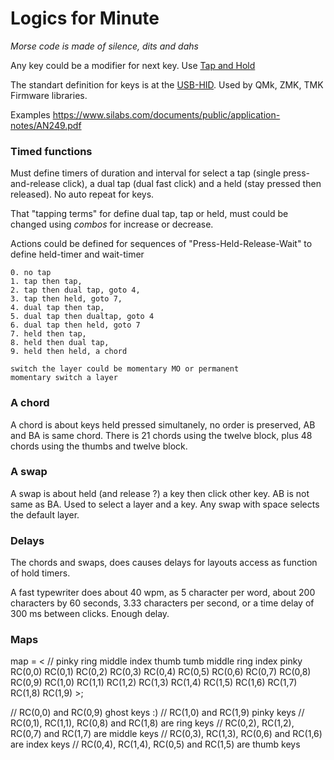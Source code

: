 
# Logics for Minute

_Morse code is made of silence, dits and dahs_

Any key could be a modifier for next key. Use [Tap and Hold](https://blog.zsa.io/tap-hold-explained/)

The standart definition for keys is at the [USB-HID](https://www.usb.org/sites/default/files/documents/hid1_11.pdf). Used by QMk, ZMK, TMK Firmware libraries.

Examples <https://www.silabs.com/documents/public/application-notes/AN249.pdf>

### Timed functions 

Must define timers of duration and interval for select a tap (single press-and-release click), a dual tap (dual fast click) and a held (stay pressed then released). No auto repeat for keys.

That "tapping terms" for define dual tap, tap or held, must could be changed using _combos_ for increase or decrease.

Actions could be defined for sequences of "Press-Held-Release-Wait" to define held-timer and wait-timer

    0. no tap
    1. tap then tap,  
    2. tap then dual tap, goto 4, 
    3. tap then held, goto 7,
    4. dual tap then tap, 
    5. dual tap then dualtap, goto 4
    6. dual tap then held, goto 7
    7. held then tap,
    8. held then dual tap,
    9. held then held, a chord

    switch the layer could be momentary MO or permanent 
    momentary switch a layer


### A chord 

A chord is about keys held pressed simultanely, no order is preserved, AB and BA is same chord. 
There is 21 chords using the twelve block, plus 48 chords using the thumbs and twelve block.

### A swap 

A swap is about held (and release ?) a key then click other key. 
AB is not same as BA. Used to select a layer and a key. 
Any swap with space selects the default layer. 

### Delays

The chords and swaps, does causes delays for layouts access as function of hold timers. 

A fast typewriter does about 40 wpm, as 5 character per word, about 200 characters by 60 seconds, 3.33 characters per second, or a time delay of 300 ms between clicks. Enough delay.

### Maps

map = <
 // pinky   ring    middle  index   thumb       tumb    middle  ring    index   pinky
    RC(0,0) RC(0,1) RC(0,2) RC(0,3) RC(0,4)     RC(0,5) RC(0,6) RC(0,7) RC(0,8) RC(0,9)
    RC(1,0) RC(1,1) RC(1,2) RC(1,3) RC(1,4)     RC(1,5) RC(1,6) RC(1,7) RC(1,8) RC(1,9)
		>;
  
// RC(0,0) and RC(0,9) ghost keys :)
// RC(1,0) and RC(1,9) pinky keys
// RC(0,1), RC(1,1), RC(0,8) and RC(1,8) are ring keys
// RC(0,2), RC(1,2), RC(0,7) and RC(1,7) are middle keys
// RC(0,3), RC(1,3), RC(0,6) and RC(1,6) are index keys
// RC(0,4), RC(1,4), RC(0,5) and RC(1,5) are thumb keys
